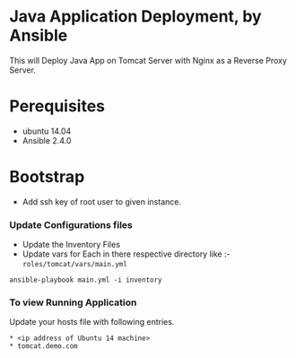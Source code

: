 # Java Application Deployment,  by Ansible
This will Deploy Java App on Tomcat Server with Nginx as a Reverse Proxy Server.

# Perequisites
* ubuntu 14.04
* Ansible 2.4.0


# Bootstrap
* Add ssh key of root user to given instance.

### Update Configurations files
* Update the Inventory Files
* Update vars for Each in there respective directory like :- ``` roles/tomcat/vars/main.yml ```


```
ansible-playbook main.yml -i inventory
```

### To view Running Application
Update your hosts file with following entries.

```
* <ip address of Ubuntu 14 machine>
* tomcat.demo.com

```
